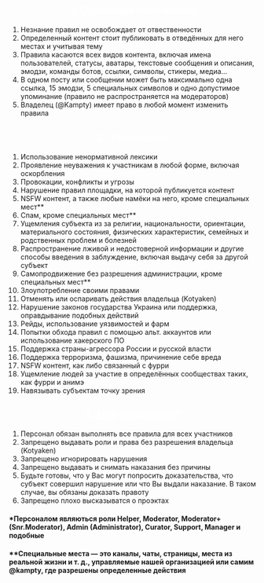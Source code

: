 <!--- Part 1 -->
<h2 style="text-align: center;"><span style="color: #ffffff;">1. Основные положения</span></h2>
<ol>
 	<li>Незнание правил не освобождает от отвественности</li>
 	<li>Определенный контент стоит публиковать в отведённых для него местах и учитывая тему</li>
 	<li>Правила касаются всех видов контента, включая имена пользователей, статусы, аватары, текстовые сообщения и описания, эмодзи, команды ботов, ссылки, символы, стикеры, медиа...</li>
 	<li>В одном посту или сообщении может быть максимально одна ссылка, 15 эмодзи, 5 специальных символов и одно допустимое упоминание (правило не распространяется на модераторов)</li>
 	<li>Владелец (@Kampty) имеет право в любой момент изменить правила</li>
</ol>
<!--- Part 2 -->
<h2 style="text-align: center;"><span style="color: #ffffff;">2. Запрещено</span></h2>
<ol>
 	<li>Использование ненормативной лексики</li>
 	<li>Проявление неуважения к участникам в любой форме, включая оскорбления</li>
 	<li>Провокации, конфликты и угрозы</li>
 	<li>Нарушение правил площадки, на которой публикуется контент</li>
 	<li>NSFW контент, а также любые намёки на него, кроме специальных мест**</li>
 	<li>Спам, кроме специальных мест**</li>
 	<li>Ущемления субъекта из за религии, национальности, ориентации, материального состояния, физических характеристик, семейных и родственных проблем и болезней</li>
 	<li>Распространение лживой и недостоверной информации и другие способы введения в заблуждение, включая выдачу себя за другой субъект</li>
 	<li>Самопродвижение без разрешения администрации, кроме специальных мест**</li>
 	<li>Злоупотребление своими правами</li>
 	<li>Отменять или оспаривать действия владельца (Kotyaken)</li>
 	<li>Нарушение законов государства Украина или поддержка, оправдывание подобных действий</li>
 	<li>Рейды, использование уязвимостей и фарм</li>
 	<li>Попытки обхода правил с помощью альт. аккаунтов или использование хакерского ПО</li>
 	<li>Поддержка страны-агрессора России и русской власти</li>
 	<li>Поддержка терроризма, фашизма, причинение себе вреда</li>
 	<li>NSFW контент, как либо связанный с фурри</li>
 	<li>Ущемление людей за участие в определённых сообществах таких, как фурри и анимэ</li>
 	<li>Навязывать субъектам точку зрения</li>
</ol>
<!--- Part 3 -->
<h2 style="text-align: center;"><span style="color: #ffffff;">3. Для персонала*</span></h2>
<ol>
 	<li>Персонал обязан выполнять все правила для всех участников</li>
 	<li>Запрещено выдавать роли и права без разрешения владельца (Kotyaken)</li>
 	<li>Запрещено игнорировать нарушения</li>
 	<li>Запрещено выдавать и снимать наказания без причины</li>
 	<li>Будьте готовы, что у Вас могут попросить доказательства, что субъект совершил нарушение или что Вы выдали наказание. В таком случае, вы обязаны доказать правоту</li>
 	<li>Запрещено плохо высказыватся о проэктах</li>
</ol>
<h4>*Персоналом являються роли Helper, Moderator, Moderator+ (Snr.Moderator), Admin (Administrator), Curator, Support, Manager и подобные</h4>
<h4>**Специальные места — это каналы, чаты, страницы, места из реальной жизни и т. д., управляемые нашей организацией или самим @kampty, где разрешены определенные действия</h4>
